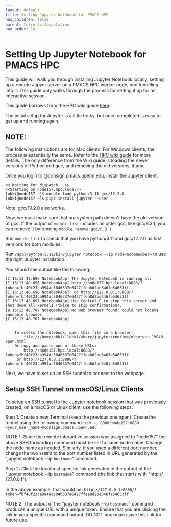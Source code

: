 ```yaml
---
layout: default
title: Setting Jupyter Notebook for PMACS HPC
has_children: false
parent: Intro to Computation
nav_order: 10
--- 
```


# Setting Up Jupyter Notebook for PMACS HPC

This guide will walk you through installing Jupyter Notebook locally, setting up a remote Jupyer server on a PMACS HPC worker node, and tunneling into it. This guide only walks through the process for setting it up for an interactive session.


This guide borrows from the HPC wiki guide [here](https://hpc.upenn.edu/wiki/index.php/HPC:Jupyter).

The initial setup for Jupyter is a little tricky, but once completed is easy to get up and running again.

## NOTE:
The following instructions are for Mac clients.
For Windows clients, the process is essentially the same. Refer to the [HPC wiki guide](https://hpc.upenn.edu/wiki/index.php/HPC:Jupyter) for more details. The only difference from the Wiki guide is loading the newer versions of Python and gcc, and removing the old versions, if any.



Once you login to <username>@consign.pmacs.upenn.edu, install the Jupyter client.

```[obki@consign ~]$ bsub -Is bash
<< Waiting for dispatch...>>
<<Starting on node157.hpc.local>>
[obki@node157 ~]$ module load python/3.11 gcc/12.2.0
[obki@node157 ~]$ pip3 install jupyter --user
```

Note: gcc/10.2.0 also works.


Now, we must make sure that our system path doesn't have the old version of gcc. 
If the output of ```module list``` includes an older gcc, like gcc/8.3.1, you can remove it by running ```module remove gcc/8.3.1```.

Run ```module list``` to check that you have python/3.11 and gcc/12.2.0 as first versions for both modules.


Run ```/appl/python-3.11/bin/jupyter notebook --ip node<nodenumber>``` to use the right Jupyter installation.


You should see output like the following:
```[I 16:13:48.696 NotebookApp] Serving notebooks from local directory: /home/obki
[I 16:13:48.696 NotebookApp] The Jupyter Notebook is running at:
[I 16:13:48.696 NotebookApp] http://node157.hpc.local:8888/?token=fbf40f23ca994ac5046337e6427ffea8d2be346fa54653ff
[I 16:13:48.696 NotebookApp]  or http://127.0.0.1:8888/?token=fbf40f23ca994ac5046337e6427ffea8d2be346fa54653ff
[I 16:13:48.697 NotebookApp] Use Control-C to stop this server and shut down all kernels (twice to skip confirmation).
[W 16:13:48.707 NotebookApp] No web browser found: could not locate runnable browser.
[C 16:13:48.707 NotebookApp]


    To access the notebook, open this file in a browser:
        file:///home/obki/.local/share/jupyter/runtime/nbserver-19940-open.html
    Or copy and paste one of these URLs:
        http://node157.hpc.local:8888/?token=fbf40f23ca994ac5046337e6427ffea8d2be346fa54653ff
     or http://127.0.0.1:8888/?token=fbf40f23ca994ac5046337e6427ffea8d2be346fa54653ff
```
Next, we have to set up an SSH tunnel to connect to the webpage.

## Setup SSH Tunnel on macOS/Linux Clients

To setup an SSH tunnel to the Jupyter notebook session that was previously created, on a macOS or Linux client, use the following steps.

Step 1: Create a new Terminal (keep the previous one open). Create the tunnel using the following command:
```ssh -L 8888:node157:8888 <your_user_name>@consign.pmacs.upenn.edu```

NOTE 1: Since the remote interactive session was assigned to "node157" the above SSH forwarding command must be set to same node name. Change the node name as needed. Similarly, if you used a different port number, change the two `8888`'s to the port number listed in URL generated by the "jupyter notebook --ip `hostname`" command.

Step 2: Click the localhost specific link generated in the output of the "jupyter notebook --ip `hostname`" command (the link that starts with "http:// 127.0.0.1").

In the above example, that would be:
```http://127.0.0.1:8888/?token=fbf40f23ca994ac5046337e6427ffea8d2be346fa54653ff```

NOTE 2: The output of the "jupyter notebook --ip `hostname`" command produces a unique URL with a unique token. Ensure that you are clicking the link in your specific command output. DO NOT bookmark/save this link for future use.


